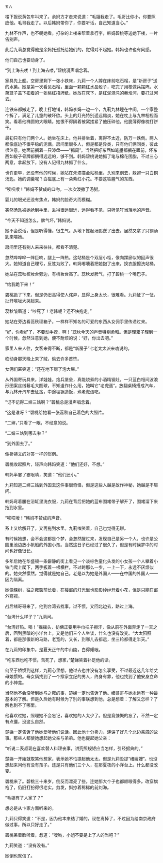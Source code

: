     五六 

   楼下报说黄包车叫来了。余妈方才走来说道：“毛姐我走了。毛哥比你小，你要照应他。毛哥我走了。以后韩妈带你了，你要听话，自己知道当心。”

   九林不作声，也不朝她看。打杂的上楼来帮着拿行李，韩妈碧桃等送她下楼，一片告别声。

   此后九莉总觉得他是余妈托孤托给她们的，觉得对不起她。韩妈也许也有同感。

   他们自己也要动身了。

   “到上海去喽！到上海去喽，”碧桃漫声唱念着。

   家具先上船。空房里剩下一张小铁床，九莉一个人蹲在床前吃石榴，是“新房子”送的水菓。她是第一次看见石榴，里面一颗颗红水晶骰子，吃完了用核做兵摆阵。水菓篮子盖下扣着的一张桃红招牌纸，她放在床下，是红泥混沌的秦淮河，要打过河去。

   连铁床都搬走了，晚上打地铺，韩妈李妈一边一个，九莉九林睡在中间。一个家整个拆了，满足了儿童的破坏欲。头上的灯光特别遥远黯淡，她在枕上与九林相视而笑。看着他椭圆的大眼睛，她恨不得隔着被窝搂紧了他压碎他，他脆薄得像梳打饼干。

   最初只有他们两个人。她坐在床上，他并排坐着，离得不太近，防万一跌倒。两人都像底边不很平稳的泥偶。房间里很多人，但是都是异类，只有他们俩同类，彼此很注意。她面前搁着一只漆盘——“抓周”。当然把好东西如笔墨都搁在跟前，坏东西如骰子骨牌都搁得远远的，够不到。韩妈碧桃说她抓了笔与棉花困脂，不过三心两意，拿起放下。没有人记得九林抓了什么。

   也许更早，还没有他的时候，她站在朱漆描金站桶里，头别来别去，躲避一只白铜汤匙。她的调羹呢？白磁底上有一朵紫红小花。不要这铁腥气的东西。

   “唉哎嗳！”韩妈不赞成的口吻。一次次泼撒了汤粥。

   婴儿的眼光还没有焦点，韩妈的脸奇大而模糊。

   突然汤匙被她抢到手里，丢得很远很远，远得看不见，只听见叮当落地的声音。

   “今天不知道怎么，脾气坏，”韩妈说。

   她不会说话，但是听得懂，很生气。从地下拣起汤匙送了出去，居然又拿了只铜汤匙来喂她。

   房间里还有别人来来往往，都看不清楚。

   忽然哗哗哗一阵巨响，腿上一阵热。这站桶是个双层小柜，像向蹀廊似的回声很大。她知道自己理亏，反胜为败了。韩妈嘟囔着把她抱了出来，换衣服擦洗站桶。

   她站在蕊秋梳妆台旁边，有梳妆台高了。蕊秋发脾气，打了碧桃一个嘴巴子。

   “给我跪下来！”

   碧桃跪了下来，但是仍旧高得使人诧异，显得上身太长，很难看。九莉怔了一怔，扯开喉咙大哭起来。

   蕊秋皱眉道：“吵死了！老韩呢？还不快抱走。”

   她站在旁边看蕊秋理箱子。一样样不知名的可爱的东西从女佣手里传递过来。

   “好，你看好了，不要动手摸，啊！”蕊秋今天的声音特别柔和。但是理箱子理到一个时候，忽然注意到她，便不耐烦的说：“好，你出去吧。”

   家里人来人往，女客来得不断，都是“新房子”七老太太派来劝说的。

   临动身那天晚上来了贼，偷去许多首饰。

   女佣们窘笑道：“还在地下屙了泡大屎。”

   从外国寄玩具来，洋娃娃，炮兵堡垒，真能烧煮的小酒精钢灶，一只蓝白相间波浪形图案丝绒鬈毛大圆球，不知道作什么用，她叫它“老虎蛋”。放翻桌椅搭成汽车，与九林开汽车去征蛮，中途埋锅造饭，煮老虎蛋吃。

   “记不记得二婶三姑啊？”碧桃总是漫声唱念着。

   “这是谁呀？“碧桃给她看一张蕊秋自己着色的大照片。

   “二婶，”只看了一眼，不经意的说。

   “二婶三姑到哪去啦？”

   “到外国去了。”

   像祈祷文的对答一样的惯例。

   碧桃收起照片，轻声向韩妈笑道：“他们还好，不想。”

   韩妈半霎了霎眼睛，笑道：“他们还小。”

   九莉知道二婶三姑到外国去这件事很奇怪，但是这些人越是故作神秘，她越是不屑问。

   韩妈弯着腰在浴缸里洗衣服，九莉在背后把她的蓝布围裙带子解开了，围裙溜下来拖到水里。

   “唉哎嗳！”韩妈不赞成的声音。

   系上又给解开了，又再拖到水里。九莉嗤笑着，自己也觉得无聊。

   有时候她想，会不会这都是个梦，会怱然醒过来，发现自己是另一个人，也许是公园里池边放小帆船的外国小孩。当然这日子已经过了很久了，但是有时候梦中的时间也好像很长。

   多年后她在华盛顿一条僻静的街上看见一个淡棕色童化头发的小女孩一个人攀着小铁门爬上爬下，两手扳着一根横栏，不过跨那么一步，一上一下，永远不厌烦似的。她突然憬然，觉得就是她自己。老是以为她是外国人——在中国的外国人——因为隔离。

   她像棵树，往之雍窗前长着，在楼窗的灯光里也影影绰绰开着小花，但是只能在窗外窥视。

   战后绪哥哥来了。他到台湾去找事，过不惯，又回北边去，路过上海。

   “台湾什么样子？”九莉问。

   “台湾好热。喝！”摇摇头，彷佛正要用手巾把子擦汗，像从前在外面奔走了一天之后，回到黑暗的小洋台上。又是他们三个人坐谈，什么也没有改变。“大太阳照着，都是那很新的马路，老宽的，又长，到哪儿去都远，坐三轮都得走半天。”

   在九莉的印象中，是夏天正午的中山陵，白得耀眼。

   “吃东西也吃不惯，苦死了，想家，”楚娣笑着补足他的话。

   何至于娇惯到这样，九莉心里想。他过去也并没有怎么享受，不过最近这几年给丈母娘惯的。母女俩找到了一个撑家立纪的男人，终身有靠，他也找到了他安身立命的小神龛。

   当然他不会没听到她与之雍的事，楚娣一定也告诉了他。绪哥哥与她永远有一种最基本的了解。但是久后她有时候为了别的事联想到他，总是想着：了解又怎样？了解也到不了哪里。

   他喜欢过她，照理她不会忘记，喜欢她的人太少了。但是竟慷慨的忘了，不然一定有点僵，没这么自然。

   楚娣一定告诉了他她爱听他们说话。因此他十分卖力，连讲了好几个北边亲戚的故事。那些人都使她想起她父亲与弟弟。他也提起她父亲：

   “听说二表叔现在喜欢替人料理丧事，讲究照规矩应当怎样，引经据典的。”

   楚娣一开始就取笑他想家，表示她不怕提起他太太。但是九莉没提“绪嫂嫂”。也没想起来问他有没有孩子。还是只有他们三个人，在那夏夜的小洋台上。什么都没改变。

   碧桃来了。碧桃三十来岁，倒反而漂亮了些，连她那大个子也都顺眼得多。改穿旗袍了，仍旧打扮得很老实，剪发，斜掠着稀稀的前刘海。

   “毛姐有了人家了？”

   想必是从卞家方面听来的。

   九莉只得笑道：“不是，因为他本来结了婚的，现在离掉了，不过因为给南京政府做过事，所以只好走了。”

   碧桃呆着脸听着，怱道：“嗳哟，小姐不要是上了人的当吧？”

   九莉笑道：“没有没有。”

   她倒也就信了。

